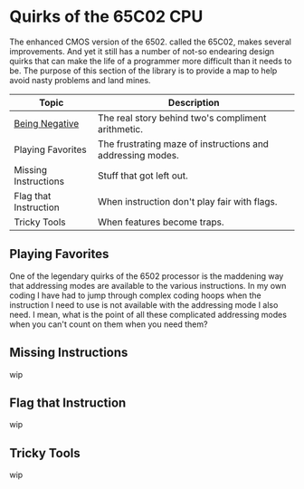 # Quirks of the 65C02 CPU

The enhanced CMOS version of the 6502. called the 65C02, makes several
improvements. And yet it still has a number of not-so endearing design quirks
that can make the life of a programmer more difficult than it needs to be. The
purpose of this section of the library is to provide a map to help avoid
nasty problems and land mines.

Topic                 | Description
----------------------|-------------------
[Being Negative](./negative.md) | The real story behind two's compliment arithmetic.
Playing Favorites     | The frustrating maze of instructions and addressing modes.
Missing Instructions  | Stuff that got left out.
Flag that Instruction | When instruction don't play fair with flags.
Tricky Tools          | When features become traps.

## Playing Favorites

One of the legendary quirks of the 6502 processor is the maddening way that
addressing modes are available to the various instructions. In my own coding
I have had to jump through complex coding hoops when the instruction I need
to use is not available with the addressing mode I also need. I mean, what is
the point of all these complicated addressing modes when you can't count on
them when you need them?

## Missing Instructions

wip

## Flag that Instruction

wip

## Tricky Tools

wip
